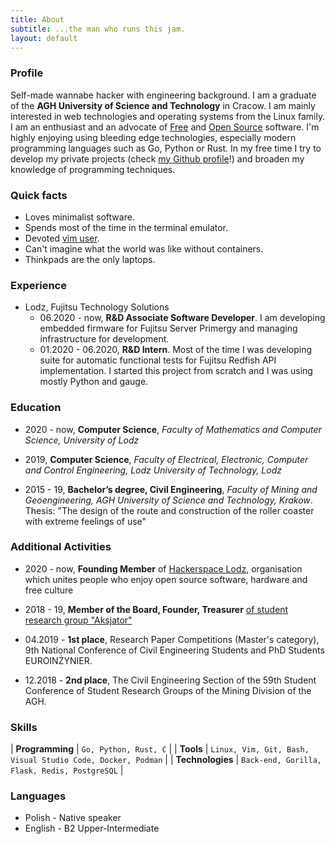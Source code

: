 ```yaml
---
title: About
subtitle: ...the man who runs this jam.
layout: default
---
```

### Profile
Self-made wannabe hacker with engineering background. I am a graduate of the **AGH University of Science and Technology** in Cracow. I am mainly interested in web technologies and operating systems from the Linux family. I am an enthusiast and an advocate of [Free](https://en.wikipedia.org/wiki/Free_software) and [Open Source](https://en.wikipedia.org/wiki/Open-source_software) software. I'm highly enjoying using bleeding edge technologies, especially modern programming languages such as Go, Python or Rust. In my free time I try to develop my private projects (check [my Github profile](https://github.com/thinkofher)!) and broaden my knowledge of programming techniques.

### Quick facts
- Loves minimalist software.
- Spends most of the time in the terminal emulator.
- Devoted [vim user](https://github.com/thinkofher/dotfiles/blob/master/.config/nvim/clean.vim).
- Can't imagine what the world was like without containers.
- Thinkpads are the only laptops.

### Experience

- Lodz, Fujitsu Technology Solutions
    - 06.2020 - now, **R&D Associate Software Developer**. I am developing embedded firmware for Fujitsu Server Primergy and managing infrastructure for development.
    - 01.2020 - 06.2020, **R&D Intern**. Most of the time I was developing suite for automatic functional tests for Fujitsu Redfish API implementation. I started this project from scratch and I was using mostly Python and gauge.

### Education

- 2020 - now, **Computer Science**, *Faculty of Mathematics and Computer Science, University of Lodz*

- 2019, **Computer Science**, *Faculty of Electrical, Electronic, Computer and Control Engineering, Lodz University of Technology, Lodz*

- 2015 - 19, **Bachelor’s degree, Civil Engineering**, *Faculty of Mining and Geoengineering, AGH University of Science and Technology, Krakow*. Thesis: "The design of the route and construction of the roller coaster with extreme feelings of use"

### Additional Activities

- 2020 - now, **Founding Member** of [Hackerspace Lodz](https://github.com/hakierspejs/wiki/wiki/O-nas), organisation which unites people who enjoy open source software, hardware and free culture

- 2018 - 19, **Member of the Board, Founder, Treasurer** [of student research group  "Aksjator"](https://www.facebook.com/aksjator/)

- 04.2019 - **1st place**, Research Paper Competitions (Master's category), 9th National Conference of Civil Engineering Students and PhD Students EUROINŻYNIER.

- 12.2018 - **2nd place**, The Civil Engineering Section of the 59th Student Conference of Student Research Groups of the Mining Division of the AGH.

### Skills


| **Programming**   | `Go, Python, Rust, C` |
| **Tools**         | `Linux, Vim, Git, Bash, Visual Studio Code, Docker, Podman` |
| **Technologies**  | `Back-end, Gorilla, Flask, Redis, PostgreSQL` |

### Languages

- Polish - Native speaker
- English - B2 Upper-Intermediate

